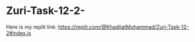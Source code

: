 # Zuri-Task-12-2-
Here is my replit link: https://replit.com/@KhadijatMuhammad/Zuri-Task-12-2#index.js


